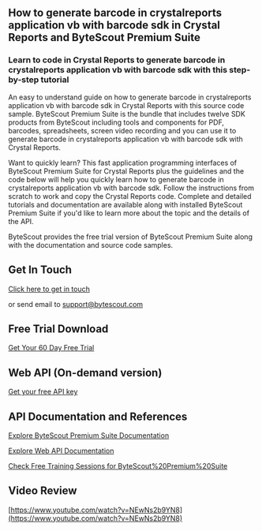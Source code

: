 ## How to generate barcode in crystalreports application vb with barcode sdk in Crystal Reports and ByteScout Premium Suite

### Learn to code in Crystal Reports to generate barcode in crystalreports application vb with barcode sdk with this step-by-step tutorial

An easy to understand guide on how to generate barcode in crystalreports application vb with barcode sdk in Crystal Reports with this source code sample. ByteScout Premium Suite is the bundle that includes twelve SDK products from ByteScout including tools and components for PDF, barcodes, spreadsheets, screen video recording and you can use it to generate barcode in crystalreports application vb with barcode sdk with Crystal Reports.

Want to quickly learn? This fast application programming interfaces of ByteScout Premium Suite for Crystal Reports plus the guidelines and the code below will help you quickly learn how to generate barcode in crystalreports application vb with barcode sdk. Follow the instructions from scratch to work and copy the Crystal Reports code. Complete and detailed tutorials and documentation are available along with installed ByteScout Premium Suite if you'd like to learn more about the topic and the details of the API.

ByteScout provides the free trial version of ByteScout Premium Suite along with the documentation and source code samples.

## Get In Touch

[Click here to get in touch](https://bytescout.zendesk.com/hc/en-us/requests/new?subject=ByteScout%20Premium%20Suite%20Question)

or send email to [support@bytescout.com](mailto:support@bytescout.com?subject=ByteScout%20Premium%20Suite%20Question) 

## Free Trial Download

[Get Your 60 Day Free Trial](https://bytescout.com/download/web-installer?utm_source=github-readme)

## Web API (On-demand version)

[Get your free API key](https://pdf.co/documentation/api?utm_source=github-readme)

## API Documentation and References

[Explore ByteScout Premium Suite Documentation](https://bytescout.com/documentation/index.html?utm_source=github-readme)

[Explore Web API Documentation](https://pdf.co/documentation/api?utm_source=github-readme)

[Check Free Training Sessions for ByteScout%20Premium%20Suite](https://academy.bytescout.com/)

## Video Review

[https://www.youtube.com/watch?v=NEwNs2b9YN8](https://www.youtube.com/watch?v=NEwNs2b9YN8)